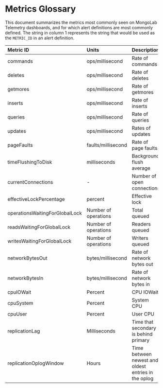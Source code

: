 # Metrics Glossary

This document summarizes the metrics most commonly seen on MongoLab Telemetry dashboards, and for which alert definitions are most commonly defined.
The string in column 1 represents the string that would be used as the `METRIC_ID` in an alert definition.

| Metric ID | Units | Description |
| :--------- | :----- | :----------- |
| commands | ops/millisecond | Rate of commands |
| deletes | ops/millisecond | Rate of deletes |
| getmores | ops/millisecond | Rate of getmores |
| inserts | ops/millisecond | Rate of inserts |
| queries | ops/millisecond | Rate of queries |
| updates | ops/millisecond | Rates of updates |
| pageFaults | faults/millisecond | Rate of page faults |
| timeFlushingToDisk | milliseconds | Background flush average |
| currentConnections | - | Number of open connections |
| effectiveLockPercentage | percent | Effective lock |
| operationsWaitingForGlobalLock | Number of operations | Total queued
| readsWaitingForGlobalLock | Number of operations | Readers queued
| writesWaitingForGlobalLock | Number of operations | Writers queued
| networkBytesOut | bytes/millisecond | Rate of network bytes out
| networkBytesIn | bytes/millisecond | Rate of network bytes in
| cpuIOWait | Percent | CPU IOWait
| cpuSystem | Percent | System CPU
| cpuUser | Percent | User CPU
| replicationLag | Milliseconds | Time that secondary is behind primary
| replicationOplogWindow | Hours | Time between newest and oldest entries in the oplog


